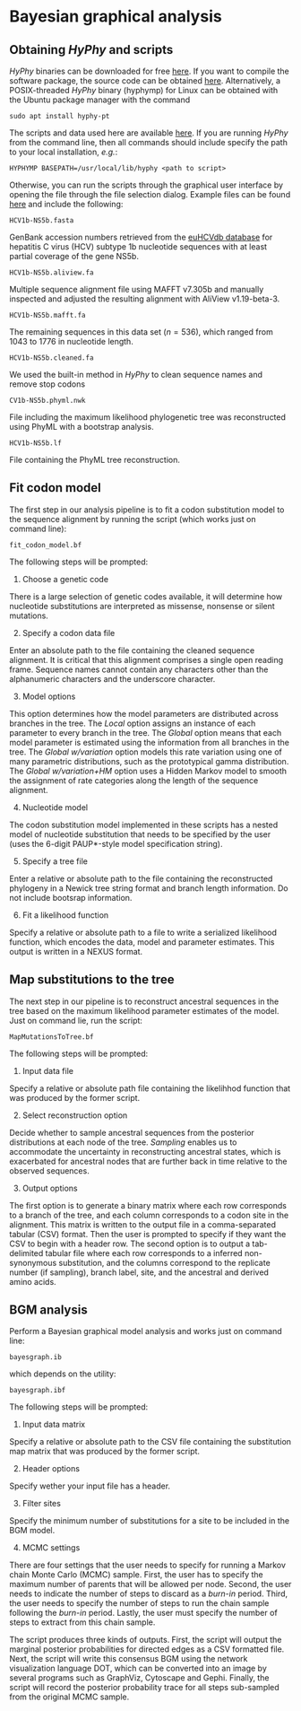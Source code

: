 # Bayesian graphical analysis #
## Obtaining *HyPhy* and scripts ##
*HyPhy* binaries can be downloaded for free [here](http://hyphy.org).
If you want to compile the software package, the source code can be 
obtained [here](http://github.com/veg/hyphy).
Alternatively, a POSIX-threaded *HyPhy* binary (hyphymp) for Linux 
can be obtained with the Ubuntu package manager with the command 
```
sudo apt install hyphy-pt
```
The scripts and data used here are available [here](http://github.com/PoonLab/comet-prot).
If you are running *HyPhy* from the command line, then all commands should include 
specify the path to your local installation, *e.g.*:
```
HYPHYMP BASEPATH=/usr/local/lib/hyphy <path to script>
```
Otherwise, you can run the scripts through the graphical user interface by opening 
the file through the file selection dialog. 
Example files can be found [here](https://github.com/PoonLab/comet-prot/tree/master/data)
and include the following:

```
HCV1b-NS5b.fasta
```
GenBank accession numbers retrieved from the [euHCVdb database](https://euhcvdb.ibcp.fr/euHCVdb/) for hepatitis C virus (HCV) subtype 1b nucleotide sequences with at least partial coverage of the gene NS5b.

```
HCV1b-NS5b.aliview.fa
```
Multiple sequence alignment file using MAFFT v7.305b and manually inspected and adjusted the resulting alignment with AliView v1.19-beta-3.

```
HCV1b-NS5b.mafft.fa
```
The remaining sequences in this data set ($n=536$), which ranged from 1043 to 1776 in nucleotide length.

```
HCV1b-NS5b.cleaned.fa
```
We used the built-in method in *HyPhy* to clean sequence names and remove stop codons

```
CV1b-NS5b.phyml.nwk
```
File including the maximum likelihood phylogenetic tree was reconstructed using PhyML with a bootstrap analysis.

```
HCV1b-NS5b.lf
```
File containing the PhyML tree reconstruction.



## Fit codon model ##

The first step in our analysis pipeline is to fit a codon substitution model 
to the sequence alignment by running the script (which works just on command line):
```
fit_codon_model.bf
```
The following steps will be prompted:

1. Choose a genetic code

There is a large selection of genetic codes available, it will determine how nucleotide substitutions 
are interpreted as missense, nonsense or silent mutations.

2. Specify a codon data file

Enter an absolute path to the file containing the cleaned sequence alignment. It is critical that this 
alignment comprises a single open reading frame. Sequence names cannot contain any characters other 
than the alphanumeric characters and the underscore character.

3. Model options

This option determines how the model parameters are distributed across branches in the tree.
The *Local* option assigns an instance of each parameter to every branch in the tree.
The *Global* option means that each model parameter is estimated using the information from all branches in the tree.
The *Global w/variation* option models this rate variation using one of many parametric distributions, 
such as the prototypical gamma distribution.
The *Global w/variation+HM* option uses a Hidden Markov model to smooth the assignment of rate categories 
along the length of the sequence alignment.

4. Nucleotide model

The codon substitution model implemented in these scripts has a nested model of nucleotide substitution
that needs to be specified by the user (uses the 6-digit PAUP*-style model specification string).

5. Specify a tree file

Enter a relative or absolute path to the file containing the reconstructed phylogeny in a Newick tree string format
and branch length information. Do not include bootsrap information.

6. Fit a likelihood function

Specify a relative or absolute path to a file to write a serialized likelihood function, which encodes the data, model and parameter estimates. This output is written in a NEXUS format.

## Map substitutions to the tree ##

The next step in our pipeline is to reconstruct ancestral sequences in the tree based on the maximum likelihood parameter estimates of the model. Just on command lie, run the script:

```
MapMutationsToTree.bf
```

The following steps will be prompted:

1. Input data file

Specify a relative or absolute path file containing the likelihhod function that was produced by the former script.

2. Select reconstruction option

Decide whether to sample ancestral sequences from the posterior distributions at each node of the tree.
*Sampling* enables us to accommodate the uncertainty in reconstructing ancestral states, which is exacerbated 
for ancestral nodes that are further back in time relative to the observed sequences.

3. Output options

The first option is to generate a binary matrix where each row corresponds to a branch of the tree, and each 
column corresponds to a codon site in the alignment. This matrix is written to the output file in a comma-separated 
tabular (CSV) format. Then the user is prompted to specify if they want the CSV to begin with a header row.
The second option is to output a tab-delimited tabular file where each row corresponds to a inferred non-synonymous substitution, and the columns correspond to the replicate number (if sampling), branch label, site, and the ancestral and derived amino acids.

## BGM analysis ##

Perform a Bayesian graphical model analysis and works just on command line:

```
bayesgraph.ib
```
which depends on the utility:
```
bayesgraph.ibf
```

The following steps will be prompted:

1. Input data matrix

Specify a relative or absolute path to the CSV file containing the substitution map matrix that was produced by the former script.

2. Header options

Specify wether your input file has a header.

3. Filter sites

Specify the minimum number of substitutions for a site to be included in the BGM model.

4. MCMC settings

There are four settings that the user needs to specify for running a Markov chain Monte Carlo (MCMC) sample.
First, the user has to specify the maximum number of parents that will be allowed per node.
Second, the user needs to indicate the number of steps to discard as a *burn-in* period.
Third, the user needs to specify the number of steps to run the chain sample following the *burn-in* period.
Lastly, the user must specify the number of steps to extract from this chain sample.

The script produces three kinds of outputs.
First, the script will output the marginal posterior probabilities for directed edges as a CSV formatted file.
Next, the script will write this consensus BGM using the network visualization language DOT, 
which can be converted into an image by several programs such as GraphViz, Cytoscape and Gephi.
Finally, the script will record the posterior probability trace for all steps sub-sampled from the original MCMC sample.











